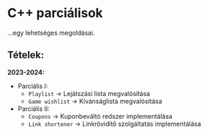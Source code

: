 # C++ parciálisok

...egy lehetséges megoldásai.

## Tételek:

**2023-2024:**

- Parciális I:
  - `Playlist` -> Lejátszási lista megvalósítása
  - `Game wishlist` -> Kívánságlista megvalósítása
- Parciális II:
  - `Coupons` -> Kuponbeváltó redszer implementálása
  - `Link shortener` -> Linkrövidítő szolgáltatás implementálása
